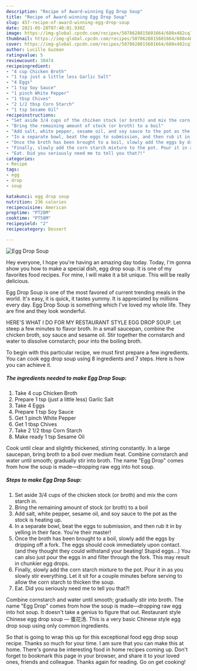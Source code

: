 ```yaml
---
description: "Recipe of Award-winning Egg Drop Soup"
title: "Recipe of Award-winning Egg Drop Soup"
slug: 457-recipe-of-award-winning-egg-drop-soup
date: 2021-05-28T07:40:01.930Z
image: https://img-global.cpcdn.com/recipes/5078628815601664/680x482cq70/egg-drop-soup-recipe-main-photo.jpg
thumbnail: https://img-global.cpcdn.com/recipes/5078628815601664/680x482cq70/egg-drop-soup-recipe-main-photo.jpg
cover: https://img-global.cpcdn.com/recipes/5078628815601664/680x482cq70/egg-drop-soup-recipe-main-photo.jpg
author: Lucille Guzman
ratingvalue: 5
reviewcount: 30474
recipeingredient:
- "4 cup Chicken Broth"
- "1 tsp just a little less Garlic Salt"
- "4 Eggs"
- "1 tsp Soy Sauce"
- "1 pinch White Pepper"
- "1 tbsp Chives"
- "2 1/2 tbsp Corn Starch"
- "1 tsp Sesame Oil"
recipeinstructions:
- "Set aside 3/4 cups of the chicken stock (or broth) and mix the corn starch in."
- "Bring the remaining amount of stock (or broth) to a boil"
- "Add salt, white pepper, sesame oil, and soy sauce to the pot as the stock is heating up."
- "In a separate bowl, beat the eggs to submission, and then rub it in by yelling in their face. You&#39;re their master!"
- "Once the broth has been brought to a boil, slowly add the eggs by dripping off a fork. The eggs should cook immediately upon contact. (and they thought they could withstand your beating! Stupid eggs...) You can also just pour the eggs in and filter through the fork. This may result in chunkier egg drops."
- "Finally, slowly add the corn starch mixture to the pot. Pour it in as you slowly stir everything. Let it sit for a couple minutes before serving to allow the corn starch to thicken the soup."
- "Eat. Did you seriously need me to tell you that?!"
categories:
- Recipe
tags:
- egg
- drop
- soup

katakunci: egg drop soup 
nutrition: 236 calories
recipecuisine: American
preptime: "PT28M"
cooktime: "PT58M"
recipeyield: "2"
recipecategory: Dessert

---
```



![Egg Drop Soup](https://img-global.cpcdn.com/recipes/5078628815601664/680x482cq70/egg-drop-soup-recipe-main-photo.jpg)

Hey everyone, I hope you're having an amazing day today. Today, I'm gonna show you how to make a special dish, egg drop soup. It is one of my favorites food recipes. For mine, I will make it a bit unique. This will be really delicious.

Egg Drop Soup is one of the most favored of current trending meals in the world. It's easy, it is quick, it tastes yummy. It is appreciated by millions every day. Egg Drop Soup is something which I've loved my whole life. They are fine and they look wonderful.

HERE&#39;S WHAT I DO FOR MY RESTAURANT STYLE EGG DROP SOUP. Let steep a few minutes to flavor broth. In a small saucepan, combine the chicken broth, soy sauce and sesame oil. Stir together the cornstarch and water to dissolve cornstarch; pour into the boiling broth.


To begin with this particular recipe, we must first prepare a few ingredients. You can cook egg drop soup using 8 ingredients and 7 steps. Here is how you can achieve it.

<!--inarticleads1-->

##### The ingredients needed to make Egg Drop Soup:

1. Take 4 cup Chicken Broth
1. Prepare 1 tsp (just a little less) Garlic Salt
1. Take 4 Eggs
1. Prepare 1 tsp Soy Sauce
1. Get 1 pinch White Pepper
1. Get 1 tbsp Chives
1. Take 2 1/2 tbsp Corn Starch
1. Make ready 1 tsp Sesame Oil


Cook until clear and slightly thickened, stirring constantly. In a large saucepan, bring broth to a boil over medium heat. Combine cornstarch and water until smooth; gradually stir into broth. The name &#34;Egg Drop&#34; comes from how the soup is made—dropping raw egg into hot soup. 

<!--inarticleads2-->

##### Steps to make Egg Drop Soup:

1. Set aside 3/4 cups of the chicken stock (or broth) and mix the corn starch in.
1. Bring the remaining amount of stock (or broth) to a boil
1. Add salt, white pepper, sesame oil, and soy sauce to the pot as the stock is heating up.
1. In a separate bowl, beat the eggs to submission, and then rub it in by yelling in their face. You&#39;re their master!
1. Once the broth has been brought to a boil, slowly add the eggs by dripping off a fork. The eggs should cook immediately upon contact. (and they thought they could withstand your beating! Stupid eggs...) You can also just pour the eggs in and filter through the fork. This may result in chunkier egg drops.
1. Finally, slowly add the corn starch mixture to the pot. Pour it in as you slowly stir everything. Let it sit for a couple minutes before serving to allow the corn starch to thicken the soup.
1. Eat. Did you seriously need me to tell you that?!


Combine cornstarch and water until smooth; gradually stir into broth. The name &#34;Egg Drop&#34; comes from how the soup is made—dropping raw egg into hot soup. It doesn&#39;t take a genius to figure that out. Restaurant style Chinese egg drop soup — 蛋花汤. This is a very basic Chinese style egg drop soup using only common ingredients. 

So that is going to wrap this up for this exceptional food egg drop soup recipe. Thanks so much for your time. I am sure that you can make this at home. There's gonna be interesting food in home recipes coming up. Don't forget to bookmark this page in your browser, and share it to your loved ones, friends and colleague. Thanks again for reading. Go on get cooking!

